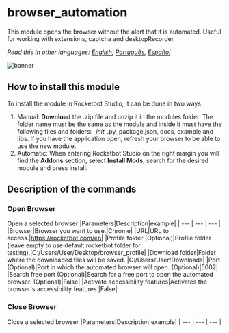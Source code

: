 



# browser_automation
  
This module opens the browser without the alert that it is automated. Useful for working with extensions, captcha and desktopRecorder  

*Read this in other languages: [English](Manual_browser_automation.md), [Português](Manual_browser_automation.pr.md), [Español](Manual_browser_automation.es.md)*
  
![banner](imgs/Banner_browser_automation.png)
## How to install this module
  
To install the module in Rocketbot Studio, it can be done in two ways:
1. Manual: __Download__ the .zip file and unzip it in the modules folder. The folder name must be the same as the module and inside it must have the following files and folders: \__init__.py, package.json, docs, example and libs. If you have the application open, refresh your browser to be able to use the new module.
2. Automatic: When entering Rocketbot Studio on the right margin you will find the **Addons** section, select **Install Mods**, search for the desired module and press install.  


## Description of the commands

### Open Browser
  
Open a selected browser
|Parameters|Description|example|
| --- | --- | --- |
|Browser|Browser you want to use.|Chrome|
|URL|URL to access.|https://rocketbot.com/en|
|Profile folder (Optional)|Profile folder (leave empty to use default rocketbot folder for testing).|C:/Users/User/Desktop/browser_profile|
|Download folder|Folder where the downloaded files will be saved..|C:/Users/User/Downloads|
|Port (Optional)|Port in which the automated browser will open. (Optional)|5002|
|Search free port (Optional)|Search for a free port to open the automated browser. (Optional)|False|
|Activate accessibility features|Activates the browser's accessibility features.|False|

### Close Browser
  
Close a selected browser
|Parameters|Description|example|
| --- | --- | --- |
